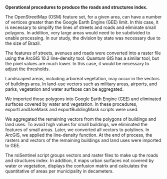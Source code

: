 <b>Operational procedures to produce the roads and structures index.</b>

<p>The OpenStreetMap (OSM) feature set, for a given area, can have a number of vertices greater than the Google Earth Engine (GEE) limit. In this case, it is necessary to simplify the lines of streets and roads and eliminate small polygons. In addition, very large areas would need to be subdivided to enable processing. In our study, the division by state was necessary due to the size of Brazil.

<p>The features of streets, avenues and roads were converted into a raster file using the ArcGIS 10.2 line-density tool. Quantum GIS has a similar tool, but the pixel values are much lower. In this case, it would be necessary to adjust the thresholds.

<p>Landscaped areas, including arboreal vegetation, may occur in the vectors of buildings area. In land-use vectors such as military areas, airports, and parks, vegetation and water surfaces can be aggregated.
  
<p>We imported those polygons into Google Earth Engine (GEE) and eliminated surfaces covered by water and vegetation. In these procedures, exportLandUseMask and exportBuildingMask scripts were used.
  
<p>We aggregated the remaining vectors from the polygons of buildings and land uses. To avoid high values for small buildings, we eliminated the features of small areas. Later, we converted all vectors to polylines. In ArcGIS, we applied the line-density function. At the end of process, the rasters and vectors of the remaining buildings and land uses were imported to GEE.
  
<p>The rsiSentinel script groups vectors and raster files to make up the roads and structures index. In addition, it maps urban surfaces not covered by water or vegetation, displays the confusion matrix and calculates the quantitative of areas per municipality in decameters.
